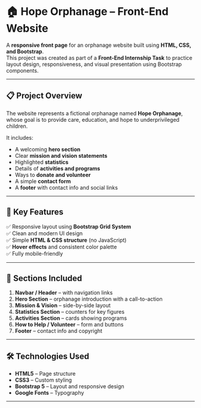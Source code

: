 # 🏠 Hope Orphanage – Front-End Website

A **responsive front page** for an orphanage website built using **HTML, CSS, and Bootstrap**.  
This project was created as part of a **Front-End Internship Task** to practice layout design, responsiveness, and visual presentation using Bootstrap components.

---

## 📋 Project Overview

The website represents a fictional orphanage named **Hope Orphanage**, whose goal is to provide care, education, and hope to underprivileged children.

It includes:
- A welcoming **hero section**
- Clear **mission and vision statements**
- Highlighted **statistics**
- Details of **activities and programs**
- Ways to **donate and volunteer**
- A simple **contact form**
- A **footer** with contact info and social links

---

## 🧠 Key Features

✅ Responsive layout using **Bootstrap Grid System**  
✅ Clean and modern UI design  
✅ Simple **HTML & CSS structure** (no JavaScript)  
✅ **Hover effects** and consistent color palette  
✅ Fully mobile-friendly  

---

## 🧩 Sections Included

1. **Navbar / Header** – with navigation links  
2. **Hero Section** – orphanage introduction with a call-to-action  
3. **Mission & Vision** – side-by-side layout  
4. **Statistics Section** – counters for key figures  
5. **Activities Section** – cards showing programs  
6. **How to Help / Volunteer** – form and buttons  
7. **Footer** – contact info and copyright  

---

## 🛠️ Technologies Used

- **HTML5** – Page structure  
- **CSS3** – Custom styling  
- **Bootstrap 5** – Layout and responsive design  
- **Google Fonts** – Typography
---
